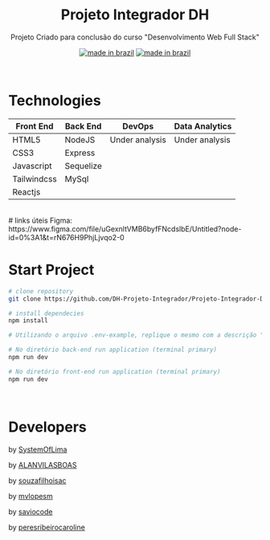 <div align="center">

# Projeto Integrador DH

<p>Projeto Criado para conclusão do curso "Desenvolvimento Web Full Stack"</p>

[![made in brazil](https://img.shields.io/badge/state%20-bulding-009.svg?style=for-the-badge)]() [![made in brazil](https://img.shields.io/badge/made%20in-brazil-008751.svg?style=for-the-badge)](https://www.google.com/maps/place/brazil)
</div>

</br>

# Technologies

<div style="font-size: 1.3rem" align="center">

Front End   | Back End     | DevOps         | Data Analytics 
---         | ---          | ---            | ---            
HTML5       | NodeJS       | Under analysis | Under analysis 
CSS3        | Express      
Javascript  | Sequelize    
Tailwindcss | MySql
Reactjs     |

</div>

</br>
# links úteis
Figma:
https://www.figma.com/file/uGexnltVMB6byfFNcdslbE/Untitled?node-id=0%3A1&t=rN676H9PhjLjvqo2-0

# Start Project

```bash
# clone repository
git clone https://github.com/DH-Projeto-Integrador/Projeto-Integrador-DH.git

# install dependecies
npm install

# Utilizando o arquivo .env-example, replique o mesmo com a descrição ".env" e preencha os dados das suas variáveis locais, tanto no back-end quanto no front-end

# No diretório back-end run application (terminal primary)
npm run dev

# No diretório front-end run application (terminal primary)
npm run dev

```

</br>

# Developers
by [SystemOfLima](https://github.com/SystemOfLima)

by [ALANVILASBOAS](https://github.com/ALANVILASBOAS)

by [souzafilhoisac](https://github.com/souzafilhoisac)

by [mvlopesm](https://github.com/mvlopesm)

by [saviocode](https://github.com/saviocode)

by [peresribeirocaroline](https://github.com/peresribeirocaroline)
